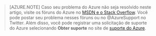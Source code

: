 > [AZURE.NOTE] Caso seu problema do Azure não seja resolvido neste artigo, visite os fóruns do Azure no [MSDN e o Stack Overflow](https://azure.microsoft.com/support/forums/). Você pode postar seu problema nesses fóruns ou no @AzureSupport no Twitter. Além disso, você pode registrar uma solicitação de suporte do Azure selecionando **Obter suporte** no site de [suporte do Azure](https://azure.microsoft.com/support/options/).

<!---HONumber=AcomDC_0330_2016-->